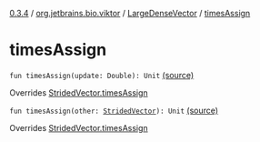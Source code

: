 [0.3.4](../../index.md) / [org.jetbrains.bio.viktor](../index.md) / [LargeDenseVector](index.md) / [timesAssign](.)

# timesAssign

`fun timesAssign(update: Double): Unit` [(source)](https://github.com/JetBrains-Research/viktor/blob/0.3.4/src/main/kotlin/org/jetbrains/bio/viktor/DenseVector.kt#L153)

Overrides [StridedVector.timesAssign](../-strided-vector/times-assign.md)


`fun timesAssign(other: `[`StridedVector`](../-strided-vector/index.md)`): Unit` [(source)](https://github.com/JetBrains-Research/viktor/blob/0.3.4/src/main/kotlin/org/jetbrains/bio/viktor/DenseVector.kt#L157)

Overrides [StridedVector.timesAssign](../-strided-vector/times-assign.md)

